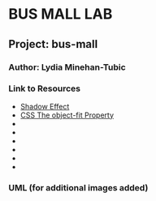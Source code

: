 # BUS MALL LAB
## Project: bus-mall
### Author: Lydia Minehan-Tubic

### Link to Resources
* [Shadow Effect](https://www.w3schools.com/css/css3_shadows.asp)
* [CSS The object-fit Property](https://www.w3schools.com/css/css3_object-fit.asp)
* []()
* []()
* []()
* []()
* []()
* []()

### UML (for additional images added)
